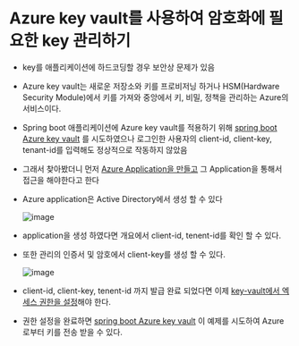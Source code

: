 # Azure key vault를 사용하여 암호화에 필요한 key 관리하기
- key를 애플리케이션에 하드코딩할 경우 보안상 문제가 있음
- Azure key vault는 새로운 저장소와 키를 프로비저닝 하거나 HSM(Hardware Security Module)에서 키를 가져와 중앙에서 키, 비밀, 정책을 관리하는 Azure의 서비스이다. 
- Spring boot 애플리케이션에 Azure key vault를 적용하기 위해 [spring boot Azure key vault](https://docs.microsoft.com/ko-kr/azure/developer/java/spring-framework/configure-spring-boot-starter-java-app-with-azure-key-vault) 를 시도하였으나 로그인한 사용자의 client-id, client-key, tenant-id를 입력해도 정상적으로 작동하지 않았음
- 그래서 찾아봤더니 먼저 [Azure Application을 만들고](https://docs.microsoft.com/ko-kr/azure/active-directory/develop/howto-create-service-principal-portal) 그 Application을 통해서 접근을 해야한다고 한다
- Azure application은 Active Directory에서 생성 할 수 있다

  ![image](https://user-images.githubusercontent.com/24540286/131656551-a3ef6ad9-2598-4da7-af77-32577de1093e.png)

- application을 생성 하였다면 개요에서 client-id, tenent-id를 확인 할 수 있다.
- 또한 관리의 인증서 및 암호에서 client-key를 생성 할 수 있다.

   ![image](https://user-images.githubusercontent.com/24540286/131656737-23ef460d-9f0e-408c-998d-91dbd7c9a6c0.png)
   
   
- client-id, client-key, tenent-id 까지 발급 완료 되었다면 이제 [key-vault에서 엑세스 권한을 설정](https://docs.microsoft.com/ko-kr/azure/security-center/tutorial-security-policy)해야 한다.
 
- 권한 설정을 완료하면 [spring boot Azure key vault](https://docs.microsoft.com/ko-kr/azure/developer/java/spring-framework/configure-spring-boot-starter-java-app-with-azure-key-vault) 이 예제를 시도하여 Azure 로부터 키를 전송 받을 수 있다.

